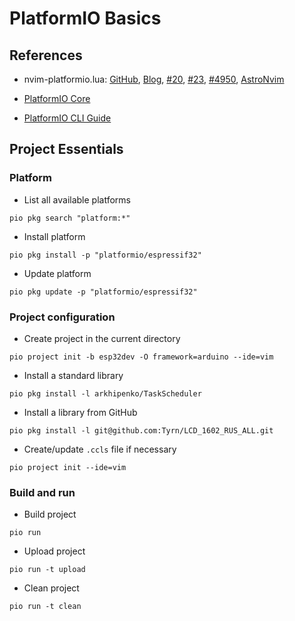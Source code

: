 # PlatformIO Basics

## References

- nvim-platformio.lua:
  [GitHub](https://github.com/anurag3301/nvim-platformio.lua),
  [Blog](https://anurag3301.com/blog/nvim-platformio-lua/),
  [#20](https://github.com/anurag3301/nvim-platformio.lua/issues/20),
  [#23](https://github.com/anurag3301/nvim-platformio.lua/issues/23),
  [#4950](https://github.com/platformio/platformio-core/issues/4950),
  [AstroNvim](https://github.com/Tyrn/dotfiles/blob/main/dot_config/nvim/lua/plugins/nvim-platformio.lua)

- [PlatformIO Core](https://docs.platformio.org/en/latest/core/index.html)
- [PlatformIO CLI Guide](https://docs.platformio.org/en/latest/core/userguide/index.html)

## Project Essentials

### Platform

- List all available platforms

```
pio pkg search "platform:*"
```

- Install platform

```
pio pkg install -p "platformio/espressif32"
```

- Update platform

```
pio pkg update -p "platformio/espressif32"
```

### Project configuration

- Create project in the current directory

```
pio project init -b esp32dev -O framework=arduino --ide=vim
```

- Install a standard library

```
pio pkg install -l arkhipenko/TaskScheduler
```

- Install a library from GitHub

```
pio pkg install -l git@github.com:Tyrn/LCD_1602_RUS_ALL.git
```

- Create/update `.ccls` file if necessary

```
pio project init --ide=vim
```

### Build and run

- Build project

```
pio run
```

- Upload project

```
pio run -t upload
```

- Clean project

```
pio run -t clean
```
